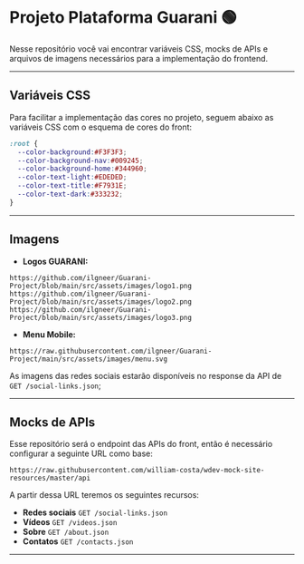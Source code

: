 # Projeto Plataforma Guarani 🟢

Nesse repositório você vai encontrar variáveis CSS, mocks de APIs e arquivos de imagens necessários para a implementação do frontend.

___________________


## Variáveis CSS

Para facilitar a implementação das cores no projeto, seguem abaixo as variáveis CSS com o esquema de cores do front:
```css
:root {
  --color-background:#F3F3F3;
  --color-background-nav:#009245;
  --color-background-home:#344960;
  --color-text-light:#EDEDED;
  --color-text-title:#F7931E;
  --color-text-dark:#333232;
}
```

___________________

## Imagens

* **Logos GUARANI:**  
```
https://github.com/ilgneer/Guarani-Project/blob/main/src/assets/images/logo1.png
https://github.com/ilgneer/Guarani-Project/blob/main/src/assets/images/logo2.png
https://github.com/ilgneer/Guarani-Project/blob/main/src/assets/images/logo3.png
```

* **Menu Mobile:**
```
https://raw.githubusercontent.com/ilgneer/Guarani-Project/main/src/assets/images/menu.svg
```

As imagens das redes sociais estarão disponíveis no response da API de `GET /social-links.json`;
___________________

## Mocks de APIs

Esse repositório será o endpoint das APIs do front, então é necessário configurar a seguinte URL como base:
```
https://raw.githubusercontent.com/william-costa/wdev-mock-site-resources/master/api
```

A partir dessa URL teremos os seguintes recursos:
* **Redes sociais** `GET /social-links.json`
* **Vídeos** `GET /videos.json`
* **Sobre** `GET /about.json`
* **Contatos** `GET /contacts.json`

___________________
